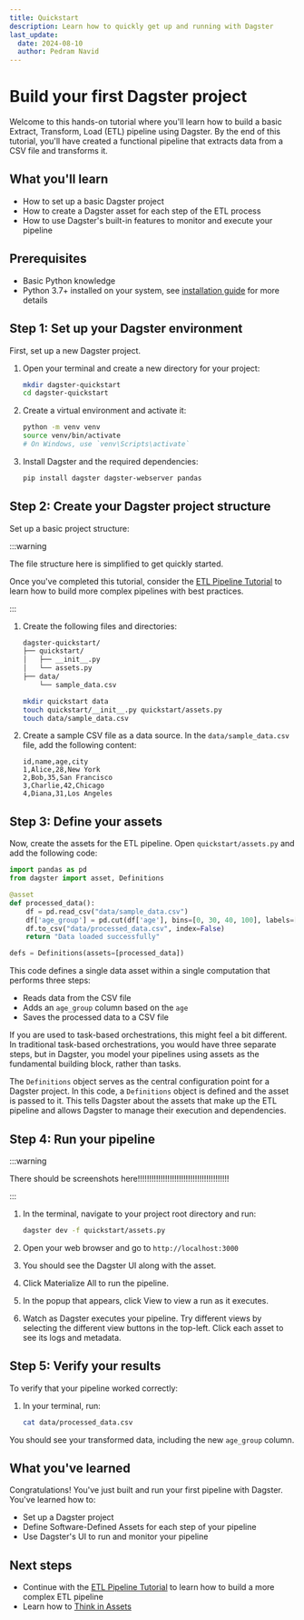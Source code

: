 ```yaml
---
title: Quickstart
description: Learn how to quickly get up and running with Dagster
last_update:
  date: 2024-08-10
  author: Pedram Navid
---
```


# Build your first Dagster project

Welcome to this hands-on tutorial where you'll learn how to build a basic Extract, Transform, Load (ETL) pipeline using Dagster. By the end of this tutorial, you'll have created a functional pipeline that extracts data from a CSV file and transforms it.

## What you'll learn

- How to set up a basic Dagster project
- How to create a Dagster asset for each step of the ETL process
- How to use Dagster's built-in features to monitor and execute your pipeline

## Prerequisites

- Basic Python knowledge
- Python 3.7+ installed on your system, see [installation guide](tutorial/installation.md) for more details

## Step 1: Set up your Dagster environment

First, set up a new Dagster project.

1. Open your terminal and create a new directory for your project:

   ```bash title="Create a new directory"
   mkdir dagster-quickstart
   cd dagster-quickstart
   ```

2. Create a virtual environment and activate it:

   ```bash title="Create a virtual environment"
   python -m venv venv
   source venv/bin/activate
   # On Windows, use `venv\Scripts\activate`
   ```

3. Install Dagster and the required dependencies:

   ```bash title="Install Dagster and dependencies"
   pip install dagster dagster-webserver pandas
   ```

## Step 2: Create your Dagster project structure

Set up a basic project structure:

:::warning

The file structure here is simplified to get quickly started.

Once you've completed this tutorial, consider the [ETL Pipeline Tutorial](/tutorial/tutorial-etl) to learn
how to build more complex pipelines with best practices.

:::

1. Create the following files and directories:

   ```bash title="Project structure"
   dagster-quickstart/
   ├── quickstart/
   │   ├── __init__.py
   │   └── assets.py
   ├── data/
       └── sample_data.csv
   ```

   ```bash title="Create the project structure"
   mkdir quickstart data
   touch quickstart/__init__.py quickstart/assets.py
   touch data/sample_data.csv
   ```

2. Create a sample CSV file as a data source. In the `data/sample_data.csv` file, add the following content:

   ```csv
   id,name,age,city
   1,Alice,28,New York
   2,Bob,35,San Francisco
   3,Charlie,42,Chicago
   4,Diana,31,Los Angeles
   ```

## Step 3: Define your assets

Now, create the assets for the ETL pipeline. Open `quickstart/assets.py` and add the following code:

```python
import pandas as pd
from dagster import asset, Definitions

@asset
def processed_data():
    df = pd.read_csv("data/sample_data.csv")
    df['age_group'] = pd.cut(df['age'], bins=[0, 30, 40, 100], labels=['Young', 'Middle', 'Senior'])
    df.to_csv("data/processed_data.csv", index=False)
    return "Data loaded successfully"

defs = Definitions(assets=[processed_data])
```

This code defines a single data asset within a single computation that performs three steps:

- Reads data from the CSV file
- Adds an `age_group` column based on the `age`
- Saves the processed data to a CSV file

If you are used to task-based orchestrations, this might feel a bit different.
In traditional task-based orchestrations, you would have three separate steps,
but in Dagster, you model your pipelines using assets as the fundamental building block,
rather than tasks.

The `Definitions` object serves as the central configuration point for a Dagster project. In this code, a `Definitions`
object is defined and the asset is passed to it. This tells Dagster about the assets that make up the ETL pipeline
and allows Dagster to manage their execution and dependencies.

## Step 4: Run your pipeline

:::warning

There should be screenshots here!!!!!!!!!!!!!!!!!!!!!!!!!!!!!!!!!!!!!!!!

:::

1. In the terminal, navigate to your project root directory and run:

   ```bash
   dagster dev -f quickstart/assets.py
   ```

2. Open your web browser and go to `http://localhost:3000`

3. You should see the Dagster UI along with the asset.

4. Click Materialize All to run the pipeline.

5. In the popup that appears, click View to view a run as it executes.

6. Watch as Dagster executes your pipeline. Try different views by selecting the different view buttons in the top-left.
   Click each asset to see its logs and metadata.

## Step 5: Verify your results

To verify that your pipeline worked correctly:

1. In your terminal, run:

   ```bash
   cat data/processed_data.csv
   ```

You should see your transformed data, including the new `age_group` column.

## What you've learned

Congratulations! You've just built and run your first pipeline with Dagster. You've learned how to:

- Set up a Dagster project
- Define Software-Defined Assets for each step of your pipeline
- Use Dagster's UI to run and monitor your pipeline

## Next steps

- Continue with the [ETL Pipeline Tutorial](/tutorial/tutorial-etl) to learn how to build a more complex ETL pipeline
- Learn how to [Think in Assets](/concepts/assets/thinking-in-assets)
